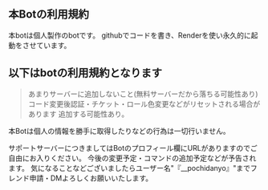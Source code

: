 ## 本Botの利用規約
本botは個人製作のbotです。
githubでコードを書き、Renderを使い永久的に起動をさせています。

## 以下はbotの利用規約となります
> あまりサーバーに追加しないこと(無料サーバーだから落ちる可能性あり)
> コード変更後認証・チケット・ロール色変更などがリセットされる場合があります
追加する可能性あり。

本Botは個人の情報を勝手に取得したりなどの行為は一切行いません。

サポートサーバーにつきましてはBotのプロフィール欄にURLがありますのでご自由にお入りください。
今後の変更予定・コマンドの追加予定などが予告されます。
気になることなどございましたらユーザー名"『__pochidanyo』"までフレンド申請・DMよろしくお願いいたします。
